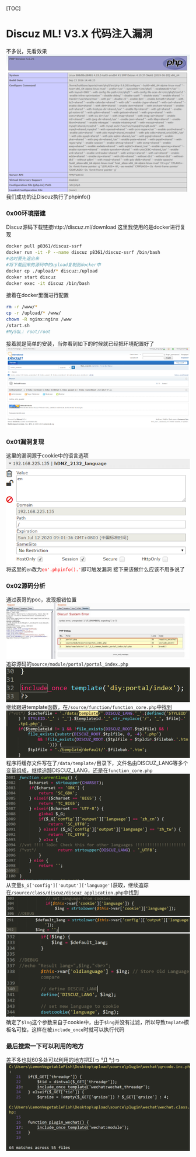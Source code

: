 [TOC]
# Discuz ML! V3.X 代码注入漏洞
不多说，先看效果
![](1.png)
我们成功的让Discuz执行了phpinfo()
### 0x00环境搭建
Discuz源码下载链接http://discuz.ml/download
这里我使用的是docker进行复现
```bash
docker pull p8361/discuz-ssrf
docker run -it -P --name discuz p8361/discuz-ssrf /bin/bash
#这时要先退出来
#将下载回来的源码中的upload复制到docker中
docker cp ./upload/* discuz:/upload
dcoker start discuz
docker exec -it discuz /bin/bash
```
接着在docker里面进行配置
```bash
rm -r /www/*
cp -r /upload/* /www/
chown -R nginx:nginx /www
/start.sh
#MySQL: root/root
```
接着就是简单的安装，当你看到如下的时候就已经把环境配置好了
![](2.png)
### 0x01漏洞复现
这里的漏洞源于cookie中的语言选项
![](3.png)<br>
将这里的`en`改为<font color="red">`en'.phpinfo().'`</font>即可触发漏洞
接下来该做什么应该不用多说了
### 0x02源码分析
通过表哥的poc，发现报错位置
![](4.png)
追踪源码的`source/module/portal/portal_index.php`
![](5.png)
继续跟进template函数，在`/source/function/function_core.php`中找到
![](6.png)
程序将缓存文件写在了`/data/template/`目录下，文件名由DISCUZ_LANG等多个变量组成，继续追踪DISCUZ_LANG，还是在`function_core.php`
![](7.png)
从变量`$_G['config']['output']['language']`获取，继续追踪
在`/source/class/discuz/discuz_application.php`中找到
![](8.png)
![](11.png)
![](9.png)
确定了`$lng`这个参数来自于cookie中，由于`$lng`并没有过滤，所以导致`tmplate`模板名可控，这样在被`include_once`时就可以执行代码

### 最后搜索一下可以利用的地方
差不多也就60多处可以利用的地方把Σ(っ °Д °;)っ
![](10.png)


